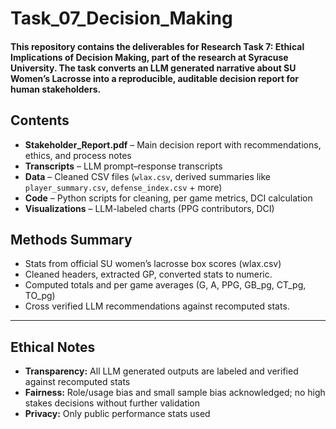 # Task_07_Decision_Making
#### This repository contains the deliverables for Research Task 7: Ethical Implications of Decision Making, part of the research at Syracuse University. The task converts an LLM generated narrative about SU Women’s Lacrosse into a reproducible, auditable decision report for human stakeholders.
## Contents
- **Stakeholder_Report.pdf** – Main decision report with recommendations, ethics, and process notes  
- **Transcripts** – LLM prompt–response transcripts   
- **Data** – Cleaned CSV files (`wlax.csv`, derived summaries like `player_summary.csv`, `defense_index.csv` + more)  
- **Code** – Python scripts for cleaning, per game metrics, DCI calculation 
- **Visualizations** – LLM-labeled charts (PPG contributors, DCI)  

## Methods Summary
- Stats from official SU women’s lacrosse box scores (wlax.csv)
- Cleaned headers, extracted GP, converted stats to numeric.
- Computed totals and per game averages (G, A, PPG, GB_pg, CT_pg, TO_pg)
- Cross verified LLM recommendations against recomputed stats.

---

## Ethical Notes
- **Transparency:** All LLM generated outputs are labeled and verified against recomputed stats  
- **Fairness:** Role/usage bias and small sample bias acknowledged; no high stakes decisions without further validation  
- **Privacy:** Only public performance stats used  
